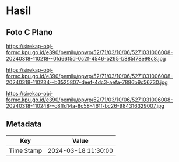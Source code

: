 # Hasil

## Foto C Plano

https://sirekap-obj-formc.kpu.go.id/e390/pemilu/ppwp/52/71/03/10/06/5271031006008-20240318-110218--0fd66f5d-0c2f-4546-b295-b885f78e98c8.jpg

https://sirekap-obj-formc.kpu.go.id/e390/pemilu/ppwp/52/71/03/10/06/5271031006008-20240318-110234--b3525807-deef-4dc3-aefa-7886b9c56730.jpg

https://sirekap-obj-formc.kpu.go.id/e390/pemilu/ppwp/52/71/03/10/06/5271031006008-20240318-110248--c8ffd14a-8c58-461f-bc26-984316329007.jpg


## Metadata

| Key        | Value               |
| ---------- | ------------------- |
| Time Stamp | 2024-03-18 11:30:00 |




